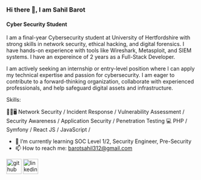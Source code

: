 ### Hi there 👋, I am Sahil Barot
#### Cyber Security Student

I am a final-year Cybersecurity student at University of Hertfordshire with strong skills in network security, ethical hacking, and digital forensics. I have hands-on experience with tools like Wireshark, Metasploit, and SIEM systems. I have an expereince of 2 years as a Full-Stack Developer. 

I am actively seeking an internship or entry-level position where I can apply my technical expertise and passion for cybersecurity. I am eager to contribute to a forward-thinking organization, collaborate with experienced professionals, and help safeguard digital assets and infrastructure.

Skills:

👨‍💻🖥️  Network Security / Incident Response / Vulnerability Assessment / Security Awareness / Application Security / Penetration Testing 
 💻 PHP / Symfony / React JS / JavaScript /

- 🌱 I’m currently learning SOC Level 1/2, Security Engineer, Pre-Security 
- 📫 How to reach me: barotsahil312@gmail.com 


[<img src='https://cdn.jsdelivr.net/npm/simple-icons@3.0.1/icons/github.svg' alt='github' height='40'>](https://github.com/barotsahil)  [<img src='https://cdn.jsdelivr.net/npm/simple-icons@3.0.1/icons/linkedin.svg' alt='linkedin' height='40'>](https://www.linkedin.com/in/sahil-barot-90a6041a7//)  

